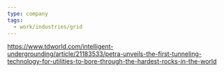 ```yaml
---
type: company
tags:
  - work/industries/grid
---
```

https://www.tdworld.com/intelligent-undergrounding/article/21183533/petra-unveils-the-first-tunneling-technology-for-utilities-to-bore-through-the-hardest-rocks-in-the-world